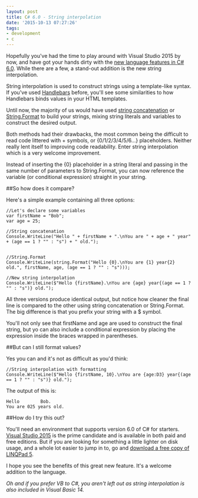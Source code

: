 ```yaml
---
layout: post
title: C# 6.0 - String interpolation
date: '2015-10-13 07:27:26'
tags:
- development
- c
---
```


Hopefully you've had the time to play around with Visual Studio 2015 by now, and have got your hands dirty with the [new language features in C# 6.0](https://www.google.co.uk/url?sa=t&rct=j&q=&esrc=s&source=web&cd=1&cad=rja&uact=8&ved=0CCIQFjAAahUKEwjOmKCD4ODHAhUFcNsKHbXCCco&url=https%3A%2F%2Fmsdn.microsoft.com%2Fen-us%2Fmagazine%2Fdn802602.aspx&usg=AFQjCNGtl2PUAhHtkWGNhkeQOwrVG6kdhg&sig2=BHJlkdugk08sZYZT7QBtng). While there are a few, a stand-out addition is the new string interpolation.

String interpolation is used to construct strings using a template-like syntax. If you've used [Handlebars](http://handlebarsjs.com) before, you'll see some similarities to how Handlebars binds values in your HTML templates.

Until now, the majority of us would have used [string concatenation](https://msdn.microsoft.com/en-us/library/ms228504.aspx) or [String.Format](https://msdn.microsoft.com/en-us/library/system.string.format(v=vs.110).aspx) to build your strings, mixing string literals and variables to construct the desired output.

Both methods had their drawbacks, the most common being the difficult to read code littered with + symbols, or {0/1/2/3/4/5/6...} placeholders. Neither really lent itself to improving code readability. Enter string interpolation which is a very welcome improvement.

Instead of inserting the {0} placeholder in a string literal and passing in the same number of parameters to String.Format, you can now reference the variable (or conditional expression) straight in your string.

##So how does it compare?

Here's a simple example containing all three options:

```language-csharp,line-numbers,theme
//Let's declare some variables
var firstName = "Bob";
var age = 25;

//String concatenation
Console.WriteLine("Hello " + firstName + ".\nYou are " + age + " year" + (age == 1 ? "" : "s") + " old.");


//String.Format
Console.WriteLine(string.Format("Hello {0}.\nYou are {1} year{2} old.", firstName, age, (age == 1 ? "" : "s")));

//New string interpolation
Console.WriteLine($"Hello {firstName}.\nYou are {age} year{(age == 1 ? "" : "s")} old.");
```

All three versions produce identical output, but notice how cleaner the final line is compared to the other using string concatenation or String.Format. The big difference is that you prefix your string with a $ symbol.

You'll not only see that firstName and age are used to construct the final string, but yo can also include a conditional expression by placing the expression inside the braces wrapped in parentheses.

##But can I still format values?

Yes you can and it's not as difficult as you'd think:

```language-csharp,line-numbers,theme
//String interpolation with formatting
Console.WriteLine($"Hello {firstName, 10}.\nYou are {age:D3} year{(age == 1 ? "" : "s")} old.");
```

The output of this is:

```
Hello        Bob.
You are 025 years old.
```

##How do I try this out?

You'll need an environment that supports version 6.0 of C# for starters. [Visual Studio 2015](https://www.visualstudio.com/vs-2015-product-editions) is the prime candidate and is available in both paid and free editions. But if you are looking for something a little lighter on disk usage, and a whole lot easier to jump in to, go and [download a free copy of LINQPad 5](http://www.linqpad.net).

I hope you see the benefits of this great new feature. It's a welcome addition to the language.

*Oh and if you prefer VB to C#, you aren't left out as string interpolation is also included in Visual Basic 14.*